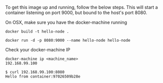 To get this image up and running, follow the below steps.  This will start a container listening on port 9000, but bound to the host's port 8080.


On OSX, make sure you have the docker-machine running
```
docker build -t hello-node .

docker run -d -p 8080:9000 --name hello-node hello-node
```
Check your docker-machine IP
```
docker-machine ip <machine_name>
192.168.99.100

$ curl 192.168.99.100:8080
Hello from container:97026509b28e
```
